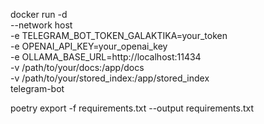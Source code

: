 docker run -d \
  --network host \
  -e TELEGRAM_BOT_TOKEN_GALAKTIKA=your_token \
  -e OPENAI_API_KEY=your_openai_key \
  -e OLLAMA_BASE_URL=http://localhost:11434 \
  -v /path/to/your/docs:/app/docs \
  -v /path/to/your/stored_index:/app/stored_index \
  telegram-bot

poetry export -f requirements.txt --output requirements.txt

